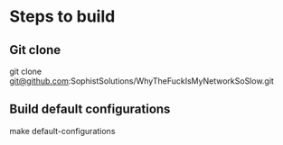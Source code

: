 ﻿# Steps to build

## Git clone

git clone git@github.com:SophistSolutions/WhyTheFuckIsMyNetworkSoSlow.git

## Build default configurations

make default-configurations
